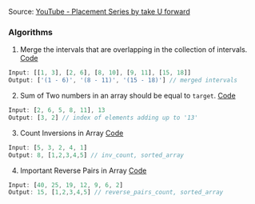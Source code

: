 Source: [YouTube - Placement Series by take U forward](https://www.youtube.com/watch?v=S6rsAlj_iB4&list=PLgUwDviBIf0p4ozDR_kJJkONnb1wdx2Ma&index=3)

### Algorithms
1. Merge the intervals that are overlapping in the collection of intervals. [Code](https://github.com/upadhyayprakash/dsa-js/blob/main/MergeIntervals.js)
```javascript
Input: [[1, 3], [2, 6], [8, 10], [9, 11], [15, 18]]
Output: ['(1 - 6)', '(8 - 11)', '(15 - 18)'] // merged intervals
```

2. Sum of Two numbers in an array should be equal to `target`. [Code](https://github.com/upadhyayprakash/dsa-js/blob/main/SumOfTwo.js)
```javascript
Input: [2, 6, 5, 8, 11], 13
Output: [3, 2] // index of elements adding up to '13'
```

3. Count Inversions in Array [Code](https://github.com/upadhyayprakash/dsa-js/blob/main/CountInversions.js)
```javascript
Input: [5, 3, 2, 4, 1]
Output: 8, [1,2,3,4,5] // inv_count, sorted_array
```

4. Important Reverse Pairs in Array [Code](https://github.com/upadhyayprakash/dsa-js/blob/main/ReversePairs.js)
```javascript
Input: [40, 25, 19, 12, 9, 6, 2]
Output: 15, [1,2,3,4,5] // reverse_pairs_count, sorted_array
```
